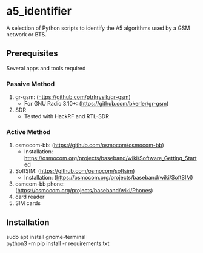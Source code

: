 # a5_identifier

A selection of Python scripts to identify the A5 algorithms used by a GSM network or BTS.


## Prerequisites

Several apps and tools required

### Passive Method

1. gr-gsm: (https://github.com/ptrkrysik/gr-gsm) 
	- For GNU Radio 3.10+: (https://github.com/bkerler/gr-gsm)
2. SDR
	- Tested with HackRF and RTL-SDR

### Active Method

1. osmocom-bb: (https://github.com/osmocom/osmocom-bb) 
	- Installation: https://osmocom.org/projects/baseband/wiki/Software_Getting_Started
2. SoftSIM: (https://github.com/osmocom/softsim)
	- Installation: (https://osmocom.org/projects/baseband/wiki/SoftSIM)
3. osmcom-bb phone: (https://osmocom.org/projects/baseband/wiki/Phones)
4. card reader
5. SIM cards


## Installation

sudo apt install gnome-terminal  
python3 -m pip install -r requirements.txt